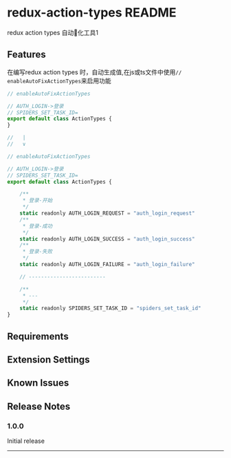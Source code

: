 # redux-action-types README

redux action types 自动化工具1

## Features
在编写redux action types 时，自动生成值,在js或ts文件中使用`// enableAutoFixActionTypes`来启用功能
```js
// enableAutoFixActionTypes

// AUTH_LOGIN->登录
// SPIDERS_SET_TASK_ID=
export default class ActionTypes {
}

//   |
//   ∨

// enableAutoFixActionTypes

// AUTH_LOGIN->登录
// SPIDERS_SET_TASK_ID=
export default class ActionTypes {

    /**
     * 登录-开始
     */
    static readonly AUTH_LOGIN_REQUEST = "auth_login_request"
    /**
     * 登录-成功
     */
    static readonly AUTH_LOGIN_SUCCESS = "auth_login_success"
    /**
     * 登录-失败
     */
    static readonly AUTH_LOGIN_FAILURE = "auth_login_failure"

    // -------------------------

    /**
     * ---
     */
    static readonly SPIDERS_SET_TASK_ID = "spiders_set_task_id"
}
```

## Requirements



## Extension Settings



## Known Issues



## Release Notes


### 1.0.0

Initial release

----